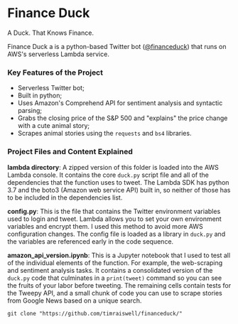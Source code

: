 # Finance Duck
 A Duck. That Knows Finance. 
 
Finance Duck a is a python-based Twitter bot ([@financeduck](https://twitter.com/FinanceDuck)) that runs on AWS's serverless Lambda service. 

### Key Features of the Project
* Serverless Twitter bot;
* Built in python;
* Uses Amazon's Comprehend API for sentiment analysis and syntactic parsing;
* Grabs the closing price of the S&P 500 and "explains" the price change with a cute animal story;
* Scrapes animal stories using the `requests` and `bs4` libraries.

### Project Files and Content Explained

**lambda directory**: A zipped version of this folder is loaded into the AWS Lambda console. It contains the core `duck.py` script file and all of the dependencies that the function uses to tweet. The Lambda SDK has python 3.7 and the boto3 (Amazon web service API) built in, so neither of those has to be included in the dependencies list. 

**config.py**: This is the file that contains the Twitter environment variables used to login and tweet. Lambda allows you to set your own environment variables and encrypt them. I used this method to avoid more AWS configuration changes. The config file is loaded as a library in `duck.py` and the variables are referenced early in the code sequence. 

**amazon_api_version.ipynb**: This is a Jupyter notebook that I used to test all of the individual elements of the function. For example, the web-scraping and sentiment analysis tasks. It contains a consolidated version of the `duck.py` code that culminates in a `print(tweet)` command so you can see the fruits of your labor before tweeting. The remaining cells contain tests for the Tweepy API, and a small chunk of code you can use to scrape stories from Google News based on a unique search. 
 
 `git clone "https://github.com/timraiswell/financeduck/"`
